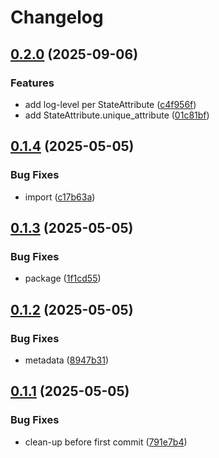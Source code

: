 # Changelog

## [0.2.0](https://github.com/david-fischer/streamlit-state-attribute/compare/v0.1.4...v0.2.0) (2025-09-06)


### Features

* add log-level per StateAttribute ([c4f956f](https://github.com/david-fischer/streamlit-state-attribute/commit/c4f956fced6d695d09f10801c90de37190243eaf))
* add StateAttribute.unique_attribute ([01c81bf](https://github.com/david-fischer/streamlit-state-attribute/commit/01c81bf24121927a42756e9ac064f408201e11c6))

## [0.1.4](https://github.com/david-fischer/streamlit-state-attribute/compare/v0.1.3...v0.1.4) (2025-05-05)


### Bug Fixes

* import ([c17b63a](https://github.com/david-fischer/streamlit-state-attribute/commit/c17b63a12dd21a49e96cc6373266153aead7f031))

## [0.1.3](https://github.com/david-fischer/streamlit-state-attribute/compare/v0.1.2...v0.1.3) (2025-05-05)


### Bug Fixes

* package ([1f1cd55](https://github.com/david-fischer/streamlit-state-attribute/commit/1f1cd55796680169753ea447bb46aac2d89bcfdb))

## [0.1.2](https://github.com/david-fischer/streamlit-state-attribute/compare/v0.1.1...v0.1.2) (2025-05-05)


### Bug Fixes

* metadata ([8947b31](https://github.com/david-fischer/streamlit-state-attribute/commit/8947b31b70fa836792990f861988c9dc83ddc995))

## [0.1.1](https://github.com/david-fischer/streamlit-state-attribute/compare/v0.1.0...v0.1.1) (2025-05-05)


### Bug Fixes

* clean-up before first commit ([791e7b4](https://github.com/david-fischer/streamlit-state-attribute/commit/791e7b4f1e32207b087c590befe2f6fb3516aef1))
